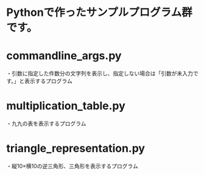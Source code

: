 # Pythonで作ったサンプルプログラム群です。  
# commandline_args.py  
・引数に指定した件数分の文字列を表示し、指定しない場合は「引数が未入力です。」と表示するプログラム  
# multiplication_table.py  
・九九の表を表示するプログラム  
# triangle_representation.py  
・縦10×横10の逆三角形、三角形を表示するプログラム  
